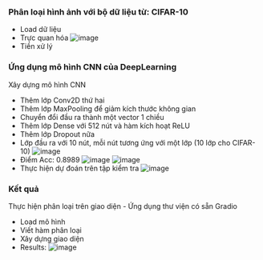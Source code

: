 ### Phân loại hình ảnh với bộ dữ liệu từ: CIFAR-10
- Load dữ liệu
- Trực quan hóa
![image](https://github.com/user-attachments/assets/d5fe92a4-3532-4be7-a281-595823c43a03)
- Tiền xử lý
### Ứng dụng mô hình CNN của DeepLearning
Xây dựng mô hình CNN
- Thêm lớp Conv2D thứ hai
- Thêm lớp MaxPooling để giảm kích thước không gian
- Chuyển đổi đầu ra thành một vector 1 chiều
- Thêm lớp Dense với 512 nút và hàm kích hoạt ReLU
- Thêm lớp Dropout nữa
- Lớp đầu ra với 10 nút, mỗi nút tương ứng với một lớp (10 lớp cho CIFAR-10)
![image](https://github.com/user-attachments/assets/bec8b215-2b78-4028-848a-54f243790f7a)
- Điểm Acc: 0.8989
![image](https://github.com/user-attachments/assets/c1cf8006-7b1c-47fb-a863-2977829e0aa6)
![image](https://github.com/user-attachments/assets/654e3818-71d3-4947-9496-2c2000665aac)
- Thực hiện dự đoán trên tập kiểm tra
![image](https://github.com/user-attachments/assets/555725d0-360a-4cf7-8cc4-2ba31c9eef37)
### Kết quả
Thực hiện phân loại trên giao diện - Ứng dụng thư viện có sẵn Gradio
- Load mô hình
- Viết hàm phân loại
- Xây dựng giao diện
- Results:
![image](https://github.com/user-attachments/assets/b95cd899-c03b-4e41-941e-fc58666feb0f)
